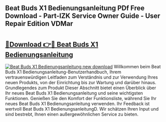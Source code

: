 ## Beat Buds X1 Bedienungsanleitung PDf Free Download - Part-IZK Service Owner Guide - User Repair Edition VDMar

# <h2><a href="http://df23y4y.blite.top/?on=Beat+Buds+X1+Bedienungsanleitung">🔗Download 👉🔴 Beat Buds X1 Bedienungsanleitung</a></h2>

[![Beat Buds X1 Bedienungsanleitung new download](https://i.imgur.com/lujVjoI.png)](http://df23y4y.blite.top/?on=Beat+Buds+X1+Bedienungsanleitung)
Willkommen beim Beat Buds X1 Bedienungsanleitung-Benutzerhandbuch, Ihrem vertrauenswürdigen Leitfaden zum Verständnis und zur Verwendung Ihres neuen Produkts, von der Einrichtung bis zur Wartung und darüber hinaus. Grundlegendes zum Produkt Dieser Abschnitt bietet einen Überblick über Ihr neues Beat Buds X1 Bedienungsanleitung und seine wichtigsten Funktionen. Genießen Sie den Komfort der Funktionsliste, während Sie Ihr neues Beat Buds X1 Bedienungsanleitung verwenden. Ihr Feedback ist wertvoll Beat Buds X1 BedienungsanleitungD. Wir schätzen Ihren Input und sind bestrebt, Ihnen einen außergewöhnlichen Service zu bieten.
